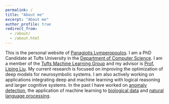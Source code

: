 ```yaml
---
permalink: /
title: "About me"
excerpt: "About me"
author_profile: true
redirect_from: 
  - /about/
  - /about.html
---
```


This is the personal website of [Panagiotis Lymperopoulos](panlybero.github.io). I am a PhD Candidate at Tufts University in the [Department of Computer Science](https://www.cs.tufts.edu/). I am a member of the [Tufts Machine Learning Group](https://www.cs.tufts.edu/research/ml/index.html) and my advisor is [Prof. Liping Liu](https://www.eecs.tufts.edu/~liulp/). My current research is focused on improving the optimization of deep models for neurosymbolic systems. I am also actively working on applications integrating deep and machine learning with logical reasoning and larger cognitive systems. In the past I have worked on [anomaly detection](panlybero.github.io/publications), the application of machine learning to [biological data](panlybero.github.io/publications) and [natural language processing](panlybero.github.io/publications). 